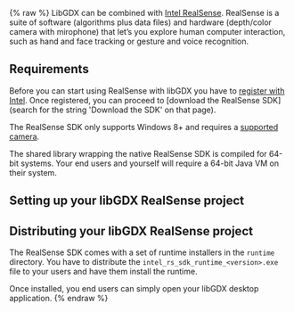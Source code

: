 {% raw %}
LibGDX can be combined with [Intel RealSense](https://software.intel.com/en-us/realsense/home). RealSense is a suite of software (algorithms plus data files) and hardware (depth/color camera with mirophone) that let’s you explore human computer interaction, such as hand and face tracking or gesture and voice recognition.

## Requirements

Before you can start using RealSense with libGDX you have to [register with Intel](https://software.intel.com/partner/app/registration/developer?locale=en-us). Once registered, you can proceed to [download the RealSense SDK] (search for the string 'Download the SDK' on that page).

The RealSense SDK only supports Windows 8+ and requires a [supported camera](https://software.intel.com/en-us/realsense/integrated-camera-and-supported-systems).

The shared library wrapping the native RealSense SDK is compiled for 64-bit systems. Your end users and yourself will require a 64-bit Java VM on their system.

## Setting up your libGDX RealSense project

## Distributing your libGDX RealSense project
The RealSense SDK comes with a set of runtime installers in the `runtime` directory. You have to distribute the `intel_rs_sdk_runtime_<version>.exe` file to your users and have them install the runtime.

Once installed, you end users can simply open your libGDX desktop application.
{% endraw %}